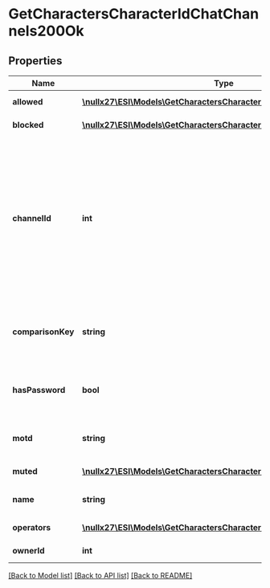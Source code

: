 # GetCharactersCharacterIdChatChannels200Ok

## Properties
Name | Type | Description | Notes
------------ | ------------- | ------------- | -------------
**allowed** | [**\nullx27\ESI\Models\GetCharactersCharacterIdChatChannelsAllowed[]**](GetCharactersCharacterIdChatChannelsAllowed.md) | allowed array | 
**blocked** | [**\nullx27\ESI\Models\GetCharactersCharacterIdChatChannelsBlocked[]**](GetCharactersCharacterIdChatChannelsBlocked.md) | blocked array | 
**channelId** | **int** | Unique channel ID. Always negative for player-created channels. Permanent (CCP created) channels have a positive ID, but don&#39;t appear in the API | 
**comparisonKey** | **string** | Normalized, unique string used to compare channel names | 
**hasPassword** | **bool** | Whether this is a password protected channel | 
**motd** | **string** | Message of the day for this channel | 
**muted** | [**\nullx27\ESI\Models\GetCharactersCharacterIdChatChannelsMuted[]**](GetCharactersCharacterIdChatChannelsMuted.md) | muted array | 
**name** | **string** | Displayed name of channel | 
**operators** | [**\nullx27\ESI\Models\GetCharactersCharacterIdChatChannelsOperator[]**](GetCharactersCharacterIdChatChannelsOperator.md) | operators array | 
**ownerId** | **int** | owner_id integer | 

[[Back to Model list]](../README.md#documentation-for-models) [[Back to API list]](../README.md#documentation-for-api-endpoints) [[Back to README]](../README.md)



